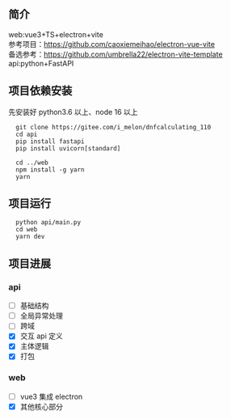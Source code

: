 ## 简介

web:vue3+TS+electron+vite<br>
参考项目：https://github.com/caoxiemeihao/electron-vue-vite<br>
备选参考：https://github.com/umbrella22/electron-vite-template<br>
api:python+FastAPI

## 项目依赖安装

先安装好 python3.6 以上、node 16 以上

```
  git clone https://gitee.com/i_melon/dnfcalculating_110
  cd api
  pip install fastapi
  pip install uvicorn[standard]

  cd ../web
  npm install -g yarn
  yarn
```

## 项目运行

```
  python api/main.py
  cd web
  yarn dev
```

## 项目进展

### api

- [ ] 基础结构
- [ ] 全局异常处理
- [ ] 跨域
- [x] 交互 api 定义
- [x] 主体逻辑
- [x] 打包

### web

- [ ] vue3 集成 electron
- [x] 其他核心部分
